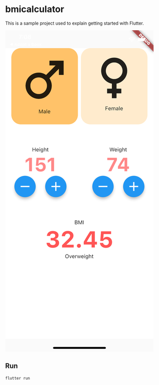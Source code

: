 # bmicalculator

This is a sample project used to explain getting started with Flutter.

![Screenshot](docs/screenshot.png)

## Run
```
flutter run
```